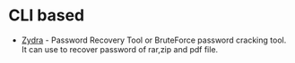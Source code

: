 # CLI based

-   [Zydra](https://github.com/hamedA2/Zydra) - Password Recovery Tool or BruteForce password cracking tool. It can use to recover password of rar,zip and pdf file.
